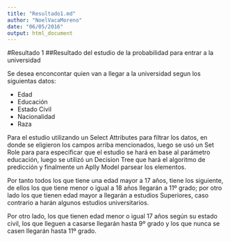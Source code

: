 ```yaml
---
title: "Resultado1.md"
author: "NoelVacaMoreno"
date: "06/05/2016"
output: html_document
---
```

#Resultado 1
##Resultado del estudio de la probabilidad para entrar a la universidad

Se desea enconcontar quien van a llegar a la universidad segun los siguientas datos:

* Edad
* Educación
* Estado Civil
* Nacionalidad
* Raza

Para el estudio utilizando un Select Attributes para filtrar los datos, en donde se 
eligieron los campos arriba mencionados, luego se usó un Set Role para para especificar que el
estudio se hará en base al parámetro educación, luego se utilizó un Decision Tree que hará 
el algoritmo de predicción y finalmente un Aplly Model parsear los elementos.

Por tanto todos los que tiene una edad mayor a 17 años, tiene los siguiente, de ellos los que 
tiene menor o igual a 18 años llegarán a 11º grado; por otro lado los que tienen edad mayor a 
llegarán a estudios Superiores, caso contrario a harán algunos estudios universitarios.

Por otro lado, los que tienen edad menor o igual 17 años según su estado civil, los que lleguen 
a casarse llegarán hasta 9º grado y los que nunca se casen llegarán hasta 11º grado.
